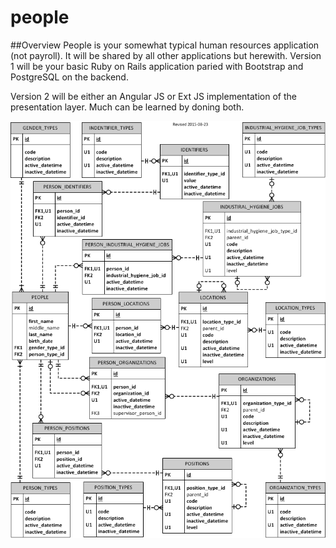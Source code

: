 # people

##Overview
People is your somewhat typical human resources application (not payroll).  It 
will be shared by all other applications but herewith.  Version 1 will be your
basic Ruby on Rails application paried with Bootstrap and PostgreSQL on the
backend.

Version 2 will be either an Angular JS or Ext JS implementation of the 
presentation layer.  Much can be learned by doning both.

<img src="./people.png"/>

